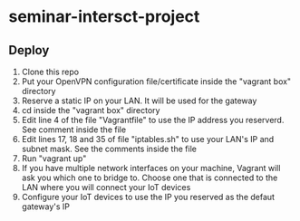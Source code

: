 # seminar-intersct-project

## Deploy
1. Clone this repo
2. Put your OpenVPN configuration file/certificate inside the "vagrant box" directory
3. Reserve a static IP on your LAN. It will be used for the gateway
4. cd inside the "vagrant box" directory
5. Edit line 4 of the file "Vagrantfile" to use the IP address you reserverd. See comment inside the file
6. Edit lines 17, 18 and 35 of file "iptables.sh" to use your LAN's IP and subnet mask. See the comments inside the file
7. Run "vagrant up"
8. If you have multiple network interfaces on your machine, Vagrant will ask you which one to bridge to. Choose one that is connected to the LAN 
where you will connect your IoT devices
9. Configure your IoT devices to use the IP you reserved as the defaut gateway's IP 

